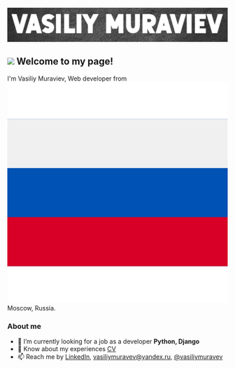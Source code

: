 [![Header](https://github.com/vasiliy-muravev/vasiliy-muravev/blob/main/assets/github_header3.jpg)](https://vasiliymuravev.ru/)

## <img src="https://emojis.slackmojis.com/emojis/images/1531849430/4246/blob-sunglasses.gif?1531849430" width="30"/> Welcome to my page!
I'm Vasiliy Muraviev, Web developer from ![tricolour](https://github.com/vasiliy-muravev/vasiliy-muravev/blob/main/assets/tricolour.png) Moscow, Russia.

### About me
- 🌱 I’m currently looking for a job as a developer **Python, Django**
- 📄 Know about my experiences [CV](https://hh.ru/resume/63577db6ff0b7f33680039ed1f495570556136)
- 📫 Reach me by [LinkedIn](www.linkedin.com/in/vasiliymuravev), [vasiliymuravev@yandex.ru](vasiliymuravev@yandex.ru), [@vasiliymuravev](https://t.me/vasiliymuravev)

